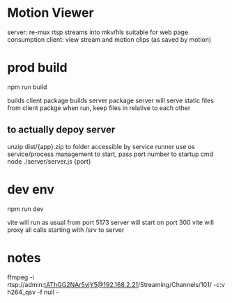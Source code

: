 # Motion Viewer
server: re-mux rtsp streams into mkv/hls suitable for web page consumption
client: view stream and motion clips (as saved by motion)

# prod build
npm run build

builds client package
builds server package
server will serve static files from client packge when run, keep files in relative to each other

## to actually depoy server

unzip dist/{app}.zip to folder accessible by service runner
use os service/process management to start, pass port number to startup cmd
node ./server/server.js {port}

# dev env

npm run dev

vite will run as usual from port 5173
server will start on port 300
vite will proxy all calls starting with /srv to server

# notes

ffmpeg -i rtsp://admin:tAThGG2NAr5vjY5@192.168.2.21/Streaming/Channels/101/ -c:v h264_qsv -f null -
